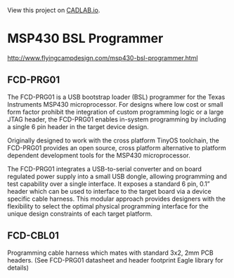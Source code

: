 View this project on [CADLAB.io](https://cadlab.io/project/1186). 

MSP430 BSL Programmer
=====================

http://www.flyingcampdesign.com/msp430-bsl-programmer.html

FCD-PRG01
---------

The FCD-PRG01 is a USB bootstrap loader (BSL) programmer for the Texas Instruments MSP430 microprocessor. For designs where low cost or small form factor prohibit the integration of custom programming logic or a large JTAG header, the FCD-PRG01 enables in-system programming by including a single 6 pin header in the target device design.

Originally designed to work with the cross platform TinyOS toolchain, the FCD-PRG01 provides an open source, cross platform alternative to platform dependent development tools for the MSP430 microprocessor.

The FCD-PRG01 integrates a USB-to-serial converter and on board regulated power supply into a small USB dongle, allowing programming and test capability over a single interface. It exposes a standard 6 pin, 0.1” header which can be used to interface to the target board via a device specific cable harness. This modular approach provides designers with the flexibility to select the optimal physical programming interface for the unique design constraints of each target platform.

FCD-CBL01
---------

Programming cable harness which mates with standard 3x2, 2mm PCB headers. (See
FCD-PRG01 datasheet and header footprint Eagle library for details)
